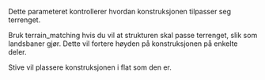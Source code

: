 Dette parameteret kontrollerer hvordan konstruksjonen tilpasser seg terrenget.

Bruk terrain_matching hvis du vil at strukturen skal passe terrenget, slik som landsbaner gjør. Dette vil fortere høyden på konstruksjonen på enkelte deler.

Stive vil plassere konstruksjonen i flat som den er.